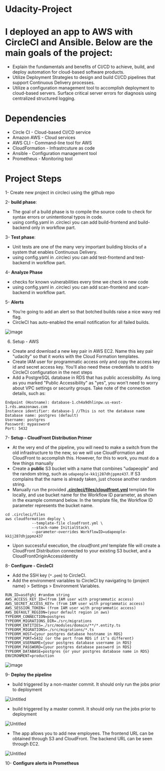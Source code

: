 # Udacity-Project

# I deployed an app to AWS with CircleCI and Ansible. Below are the main goals of the project:

- Explain the fundamentals and benefits of CI/CD to achieve, build, and deploy automation for cloud-based software products.
- Utilize Deployment Strategies to design and build CI/CD pipelines that support Continuous Delivery processes.
- Utilize a configuration management tool to accomplish deployment to cloud-based servers.
Surface critical server errors for diagnosis using centralized structured logging.

# **Dependencies**

- Circle CI - Cloud-based CI/CD service
- Amazon AWS - Cloud services
- AWS CLI - Command-line tool for AWS
- CloudFormation - Infrastrcuture as code
- Ansible - Configuration management tool
- Prometheus - Monitoring tool

# **Project Steps**

1- Create new project in circleci using the github repo

2- **build phase**:

- The goal of a build phase is to compile the source code to check for syntax errors or unintentional typos in code.
- using config.yaml in .circleci  you can add build-frontend and build-backend only in workflow part.

3- **Test phase**:

- Unit tests are one of the many very important building blocks of a system that enables Continuous Delivery.
- using config.yaml in .circleci  you can add test-frontend and test-backend in workflow part.

4- **Analyze Phase**

- checks for known vulnerabilities every time we check in new code
- using config.yaml in .circleci  you can add scan-frontend and scan-backend in workflow part.

5- **Alerts**

- You’re going to add an alert so that botched builds raise a nice wavy red flag.
- CircleCI has auto-enabled the email notification for all failed builds.

![image](https://github.com/hesham131595/udacity-Project/assets/93712347/0752f7d9-de16-48a7-b88d-5f81b8b71675)


6. Setup - AWS

- Create and download a new key pair in AWS EC2. Name this key pair "udacity" so that it works with the Cloud Formation templates.
- Create IAM user for programmatic access only and copy the access key id and secret access key. You'll also need these credentials to add to CircleCI configuration in the next steps
- Add a PostgreSQL database in RDS that has public accessibility. As long as you marked "Public Accessibility" as "yes", you won't need to worry about VPC settings or security groups. Take note of the connection details, such as:

```docker
Endpoint (Hostname): database-1.ch4a9dhlinpw.us-east-1.rds.amazonaws.com
Instance identifier: database-1 //This is not the database name
Database name: postgres (default)
Username: postgres
Password: mypassword
Port: 5432
```

7- ****Setup - CloudFront Distribution Primer****

- At the very end of the pipeline, you will need to make a switch from the old infrastructure to the new, so we will use CloudFormation and CloudFront to accomplish this. However, for this to work, you must do a few things manually
- Create a **public** S3 bucket with a name that combines "udapeople" and the random string, such as `udapeople-kk1j287dhjppmz437`. If S3 complains that the name is already taken, just choose another random string.
- Manually run the provided **[.circleci/files/cloudfront.yml](https://github.com/udacity/cdond-c3-projectstarter/blob/master/.circleci/files/cloudfront.yml)** template file locally, and use bucket name for the Workflow ID parameter, as shown in the example command below. In the template file, the Workflow ID parameter represents the bucket name.

```docker
cd .circleci/files
aws cloudformation deploy \
            --template-file cloudfront.yml \
            --stack-name InitialStack\
            --parameter-overrides WorkflowID=udapeople-kk1j287dhjppmz437
```

- Upon successful execution, the *cloudfront.yml* template file will create a CloudFront Distribution connected to your existing S3 bucket, and a CloudFrontOriginAccessIdentity

8-  **Configure - CircleCI**

- Add the SSH key (`*.pem`) to CircleCI.
- Add the environment variables to CircleCI by navigating to {project name} > Settings > Environment Variables.

```docker
RUN_ID=asdfghj #random string
AWS_ACCESS_KEY_ID=(from IAM user with programmatic access)
AWS_SECRET_ACCESS_KEY= (from IAM user with programmatic access)
AWS_SESSION_TOKEN= (from IAM user with programmatic access)
AWS_DEFAULT_REGION=(your default region in aws)
TYPEORM_CONNECTION=postgres
TYPEORM_MIGRATIONS_DIR=./src/migrations
TYPEORM_ENTITIES=./src/modules/domain/**/*.entity.ts
TYPEORM_MIGRATIONS=./src/migrations/*.ts
TYPEORM_HOST={your postgres database hostname in RDS}
TYPEORM_PORT=5432 (or the port from RDS if it’s different)
TYPEORM_USERNAME={your postgres database username in RDS}
TYPEORM_PASSWORD={your postgres database password in RDS}
TYPEORM_DATABASE=postgres {or your postgres database name in RDS}
ENVIRONMENT=production
```

![image](https://github.com/hesham131595/udacity-Project/assets/93712347/cd0cb002-9d72-4c90-a5f0-53df7a14bc05)


9- **Deploy the pipeline**

- build triggered by a non-master commit. It should only run the jobs prior to deployment

![Untitled](https://prod-files-secure.s3.us-west-2.amazonaws.com/4a092e43-3707-436e-b8f5-b7a38e8388b0/35e36dc7-59d5-4b80-a2b0-1133f1678275/Untitled.png)

- build triggered by a master commit. It should only run the jobs prior to deployment

![Untitled](https://prod-files-secure.s3.us-west-2.amazonaws.com/4a092e43-3707-436e-b8f5-b7a38e8388b0/2ef8ce10-f4fb-4c9a-b2a5-154509cd233c/Untitled.png)

- The app allows you to add new employees. The frontend URL can be obtained through S3 and CloudFront. The backend URL can be seen through EC2.

![Untitled](https://prod-files-secure.s3.us-west-2.amazonaws.com/4a092e43-3707-436e-b8f5-b7a38e8388b0/7d8c8a9d-44d0-452e-998d-1899d372e8ac/Untitled.png)

10- **Configure alerts in Prometheus**

